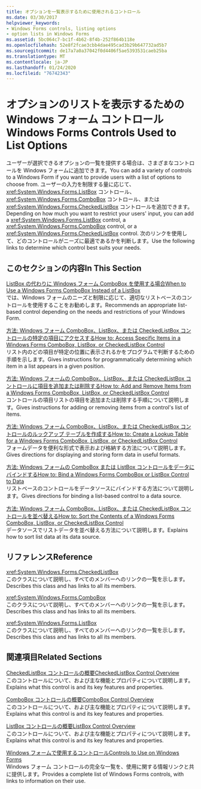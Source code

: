 ```yaml
---
title: オプションを一覧表示するために使用されるコントロール
ms.date: 03/30/2017
helpviewer_keywords:
- Windows Forms controls, listing options
- option lists in Windows Forms
ms.assetid: 5bc064c7-bc1f-4b62-8f4b-252f864b118e
ms.openlocfilehash: 52e8f2fcae3cbb4dae495cad3b29b647732ad5b7
ms.sourcegitcommit: de17a7a0a37042f0d4406f5ae5393531caeb25ba
ms.translationtype: MT
ms.contentlocale: ja-JP
ms.lasthandoff: 01/24/2020
ms.locfileid: "76742343"
---
```

# <a name="windows-forms-controls-used-to-list-options"></a><span data-ttu-id="03cc5-102">オプションのリストを表示するための Windows フォーム コントロール</span><span class="sxs-lookup"><span data-stu-id="03cc5-102">Windows Forms Controls Used to List Options</span></span>
<span data-ttu-id="03cc5-103">ユーザーが選択できるオプションの一覧を提供する場合は、さまざまなコントロールを Windows フォームに追加できます。</span><span class="sxs-lookup"><span data-stu-id="03cc5-103">You can add a variety of controls to a Windows Form if you want to provide users with a list of options to choose from.</span></span> <span data-ttu-id="03cc5-104">ユーザーの入力を制限する量に応じて、<xref:System.Windows.Forms.ListBox> コントロール、<xref:System.Windows.Forms.ComboBox> コントロール、または <xref:System.Windows.Forms.CheckedListBox> コントロールを追加できます。</span><span class="sxs-lookup"><span data-stu-id="03cc5-104">Depending on how much you want to restrict your users' input, you can add a <xref:System.Windows.Forms.ListBox> control, a <xref:System.Windows.Forms.ComboBox> control, or a <xref:System.Windows.Forms.CheckedListBox> control.</span></span> <span data-ttu-id="03cc5-105">次のリンクを使用して、どのコントロールがニーズに最適であるかを判断します。</span><span class="sxs-lookup"><span data-stu-id="03cc5-105">Use the following links to determine which control best suits your needs.</span></span>  
  
## <a name="in-this-section"></a><span data-ttu-id="03cc5-106">このセクションの内容</span><span class="sxs-lookup"><span data-stu-id="03cc5-106">In This Section</span></span>  
 [<span data-ttu-id="03cc5-107">ListBox の代わりに Windows フォーム ComboBox を使用する場合</span><span class="sxs-lookup"><span data-stu-id="03cc5-107">When to Use a Windows Forms ComboBox Instead of a ListBox</span></span>](when-to-use-a-windows-forms-combobox-instead-of-a-listbox.md)  
 <span data-ttu-id="03cc5-108">では、Windows フォームのニーズと制限に応じて、適切なリストベースのコントロールを使用することをお勧めします。</span><span class="sxs-lookup"><span data-stu-id="03cc5-108">Recommends an appropriate list-based control depending on the needs and restrictions of your Windows Form.</span></span>  
  
 [<span data-ttu-id="03cc5-109">方法: Windows フォーム ComboBox、ListBox、または CheckedListBox コントロールの特定の項目にアクセスする</span><span class="sxs-lookup"><span data-stu-id="03cc5-109">How to: Access Specific Items in a Windows Forms ComboBox, ListBox, or CheckedListBox Control</span></span>](access-specific-items-in-a-wf-combobox-listbox-or-checkedlistbox.md)  
 <span data-ttu-id="03cc5-110">リスト内のどの項目が特定の位置に表示されるかをプログラムで判断するための手順を示します。</span><span class="sxs-lookup"><span data-stu-id="03cc5-110">Gives instructions for programmatically determining which item in a list appears in a given position.</span></span>  
  
 [<span data-ttu-id="03cc5-111">方法: Windows フォームの ComboBox、ListBox、または CheckedListBox コントロールに項目を追加または削除する</span><span class="sxs-lookup"><span data-stu-id="03cc5-111">How to: Add and Remove Items from a Windows Forms ComboBox, ListBox, or CheckedListBox Control</span></span>](add-and-remove-items-from-a-wf-combobox.md)  
 <span data-ttu-id="03cc5-112">コントロールの項目リストの項目を追加または削除する手順について説明します。</span><span class="sxs-lookup"><span data-stu-id="03cc5-112">Gives instructions for adding or removing items from a control's list of items.</span></span>  
  
 [<span data-ttu-id="03cc5-113">方法: Windows フォーム ComboBox、ListBox、または CheckedListBox コントロールのルックアップ テーブルを作成する</span><span class="sxs-lookup"><span data-stu-id="03cc5-113">How to: Create a Lookup Table for a Windows Forms ComboBox, ListBox, or CheckedListBox Control</span></span>](create-a-lookup-table-for-a-wf-combobox-listbox.md)  
 <span data-ttu-id="03cc5-114">フォームデータを便利な形式で表示および格納する方法について説明します。</span><span class="sxs-lookup"><span data-stu-id="03cc5-114">Gives directions for displaying and storing form data in useful formats.</span></span>  
  
 [<span data-ttu-id="03cc5-115">方法: Windows フォームの ComboBox または ListBox コントロールをデータにバインドする</span><span class="sxs-lookup"><span data-stu-id="03cc5-115">How to: Bind a Windows Forms ComboBox or ListBox Control to Data</span></span>](how-to-bind-a-windows-forms-combobox-or-listbox-control-to-data.md)  
 <span data-ttu-id="03cc5-116">リストベースのコントロールをデータソースにバインドする方法について説明します。</span><span class="sxs-lookup"><span data-stu-id="03cc5-116">Gives directions for binding a list-based control to a data source.</span></span>  
  
 [<span data-ttu-id="03cc5-117">方法: Windows フォーム ComboBox、ListBox、または CheckedListBox コントロールを並べ替える</span><span class="sxs-lookup"><span data-stu-id="03cc5-117">How to: Sort the Contents of a Windows Forms ComboBox, ListBox, or CheckedListBox Control</span></span>](sort-the-contents-of-a-wf-combobox-listbox-or-checkedlistbox-control.md)  
 <span data-ttu-id="03cc5-118">データソースでリストデータを並べ替える方法について説明します。</span><span class="sxs-lookup"><span data-stu-id="03cc5-118">Explains how to sort list data at its data source.</span></span>  
  
## <a name="reference"></a><span data-ttu-id="03cc5-119">リファレンス</span><span class="sxs-lookup"><span data-stu-id="03cc5-119">Reference</span></span>  
 <xref:System.Windows.Forms.CheckedListBox>  
 <span data-ttu-id="03cc5-120">このクラスについて説明し、すべてのメンバーへのリンクの一覧を示します。</span><span class="sxs-lookup"><span data-stu-id="03cc5-120">Describes this class and has links to all its members.</span></span>  
  
 <xref:System.Windows.Forms.ComboBox>  
 <span data-ttu-id="03cc5-121">このクラスについて説明し、すべてのメンバーへのリンクの一覧を示します。</span><span class="sxs-lookup"><span data-stu-id="03cc5-121">Describes this class and has links to all its members.</span></span>  
  
 <xref:System.Windows.Forms.ListBox>  
 <span data-ttu-id="03cc5-122">このクラスについて説明し、すべてのメンバーへのリンクの一覧を示します。</span><span class="sxs-lookup"><span data-stu-id="03cc5-122">Describes this class and has links to all its members.</span></span>  
  
## <a name="related-sections"></a><span data-ttu-id="03cc5-123">関連項目</span><span class="sxs-lookup"><span data-stu-id="03cc5-123">Related Sections</span></span>  
 [<span data-ttu-id="03cc5-124">CheckedListBox コントロールの概要</span><span class="sxs-lookup"><span data-stu-id="03cc5-124">CheckedListBox Control Overview</span></span>](checkedlistbox-control-overview-windows-forms.md)  
 <span data-ttu-id="03cc5-125">このコントロールについて、および主な機能とプロパティについて説明します。</span><span class="sxs-lookup"><span data-stu-id="03cc5-125">Explains what this control is and its key features and properties.</span></span>  
  
 [<span data-ttu-id="03cc5-126">ComboBox コントロールの概要</span><span class="sxs-lookup"><span data-stu-id="03cc5-126">ComboBox Control Overview</span></span>](combobox-control-overview-windows-forms.md)  
 <span data-ttu-id="03cc5-127">このコントロールについて、および主な機能とプロパティについて説明します。</span><span class="sxs-lookup"><span data-stu-id="03cc5-127">Explains what this control is and its key features and properties.</span></span>  
  
 [<span data-ttu-id="03cc5-128">ListBox コントロールの概要</span><span class="sxs-lookup"><span data-stu-id="03cc5-128">ListBox Control Overview</span></span>](listbox-control-overview-windows-forms.md)  
 <span data-ttu-id="03cc5-129">このコントロールについて、および主な機能とプロパティについて説明します。</span><span class="sxs-lookup"><span data-stu-id="03cc5-129">Explains what this control is and its key features and properties.</span></span>  
  
 [<span data-ttu-id="03cc5-130">Windows フォームで使用するコントロール</span><span class="sxs-lookup"><span data-stu-id="03cc5-130">Controls to Use on Windows Forms</span></span>](controls-to-use-on-windows-forms.md)  
 <span data-ttu-id="03cc5-131">Windows フォーム コントロールの完全な一覧を、使用に関する情報リンクと共に提供します。</span><span class="sxs-lookup"><span data-stu-id="03cc5-131">Provides a complete list of Windows Forms controls, with links to information on their use.</span></span>

